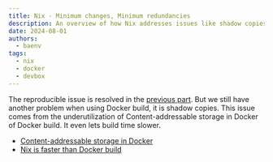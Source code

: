 ```yaml
---
title: Nix - Minimum changes, Minimum redundancies
description: An overview of how Nix addresses issues like shadow copies in Docker builds, improving build efficiency and speed
date: 2024-08-01
authors:
  - baenv
tags:
  - nix
  - docker
  - devbox
---
```


The reproducible issue is resolved in the [previous part](≈%20Nix%20-%20Build%20the%20same%20thing%20at%20any%20time.md). But we still have another problem when using Docker build, it is shadow copies. This issue comes from the underutilization of Content-addressable storage in Docker of Docker build. It even lets build time slower.

- [Content-addressable storage in Docker](content-addressable-storage-in-docker.md)
- [Nix is faster than Docker build](nix-is-faster-than-docker-build.md)

